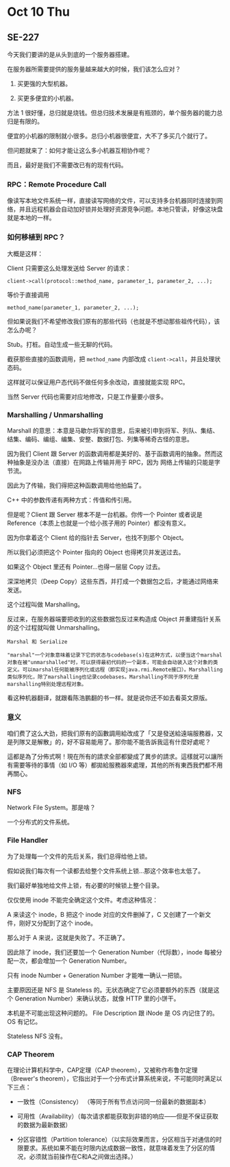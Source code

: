 # Oct 10 Thu

## SE-227

今天我们要讲的是从头到底的一个服务器搭建。

在服务器所需要提供的服务量越来越大的时候，我们该怎么应对？

1) 买更强的大型机器。

2) 买更多便宜的小机器。

方法 1 很好懂，总归就是烧钱。但总归技术发展是有瓶颈的，单个服务器的能力总归是有限的。

便宜的小机器的限制就小很多。总归小机器很便宜，大不了多买几个就行了。

但问题就来了：如何才能让这么多小机器互相协作呢？

而且，最好是我们不需要改已有的现有代码。

### RPC：Remote Procedure Call

像读写本地文件系统一样，直接读写网络的文件，可以支持多台机器同时连接到网络，并且远程机器会自动加好锁并处理好资源竞争问题。本地只管读，好像这块盘就是本地的一样。

### 如何移植到 RPC？

大概是这样：

Client 只需要这么处理发送给 Server 的请求：

```
client->call(protocol::method_name, parameter_1, parameter_2, ...);
```

等价于直接调用

```
method_name(parameter_1, parameter_2, ...);
```

但如果说我们不希望修改我们原有的那些代码（也就是不想动那些祖传代码），该怎么办呢？

Stub。打桩。自动生成一些无聊的代码。

截获那些直接的函数调用，把 `method_name` 内部改成 `client->call`，并且处理状态码。

这样就可以保证用户态代码不做任何多余改动，直接就能实现 RPC。

当然 Server 代码也需要对应地修改，只是工作量要小很多。

### Marshalling / Unmarshalling

Marshall 的意思：本意是马歇尔将军的意思，后来被引申到将军、列队、集结、结集、编码、编组、编集、安整、数据打包、列集等稀奇古怪的意思。

因为我们 Client 跟 Server 的函数调用都是美好的、基于函数调用的抽象。然而这种抽象是没办法（直接）在网路上传输并用于 RPC，因为 网络上传输的只能是字节流。

因此为了传输，我们得把这种函数调用给他拍扁了。

C++ 中的参数传递有两种方式：传值和传引用。

但是呢？Client 跟 Server 根本不是一台机器。你传一个 Pointer 或者说是 Reference（本质上也就是一个给小孩子用的 Pointer）都没有意义。

因为你拿着这个 Client 给的指针去 Server，也找不到那个 Object。

所以我们必须把这个 Pointer 指向的 Object 也得拷贝并发送过去。

如果这个 Object 里还有 Pointer…也得一层层 Copy 过去。

深深地拷贝（Deep Copy）这些东西，并打成一个数据包之后，才能通过网络来发送。

这个过程叫做 Marshalling。

反过来，在服务器端要把收到的这些数据包反过来构造成 Object 并重建指针关系的这个过程就叫做 Unmarshalling。


```
Marshal 和 Serialize

"marshal"一个对象意味着记录下它的状态与codebase(s)在这种方式，以便当这个marshal对象在被"unmarshalled"时，可以获得最初代码的一个副本，可能会自动装入这个对象的类定义。可以marshal任何能被序列化或远程（即实现java.rmi.Remote接口）。Marshalling类似序列化，除了marshalling也记录codebases。Marshalling不同于序列化是marshalling特别处理远程对象。
```

看这种机器翻译，就跟看陈浩鹏翻的书一样。就是说你还不如去看英文原版。

### 意义

咱们费了这么大劲，把我们原有的函數調用給改成了「又是發送給遠端服務器，又是列隊又是解散」的，好不容易能用了。那你能不能告訴我這有什麼好處呢？

這都是為了分佈式啊！現在所有的請求全部都變成了異步的請求。這樣就可以讓所有需要等待的事情（如 I/O 等）都拋給服務器來處理，其他的所有東西我們都不用再關心。

### NFS

Network File System。那是啥？

一个分布式的文件系统。

### File Handler

为了处理每一个文件的先后关系，我们总得给他上锁。

假如说我们每次有一个读都去给整个文件系统上锁…那这个效率也太低了。

我们最好单独地给文件上锁，有必要的时候锁上整个目录。

仅仅使用 inode 不能完全确定这个文件。考虑这种情况：

A 来读这个 inode，B 把这个 inode 对应的文件删掉了，C 又创建了一个新文件，刚好又分配到了这个 inode。

那么对于 A 来说，这就是失败了。不正确了。

因此除了 inode，我们还要加一个 Generation Number（代际数），inode 每被分配一次，都会增加一个 Generation Number。

只有 inode Number + Generation Number 才能唯一确认一把锁。

主要原因还是 NFS 是 Stateless 的。无状态确定了它必须要额外的东西（就是这个 Generation Number）来确认状态，就像 HTTP 里的小饼干。

本机是不可能出现这种问题的。 File Description 跟 iNode 是 OS 内记住了的。OS 有记忆。

Stateless NFS 没有。

### CAP Theorem

在理论计算机科学中，CAP定理（CAP theorem），又被称作布鲁尔定理（Brewer's theorem），它指出对于一个分布式计算系统来说，不可能同时满足以下三点：

* 一致性（Consistency） （等同于所有节点访问同一份最新的数据副本）

* 可用性（Availability）（每次请求都能获取到非错的响应——但是不保证获取的数据为最新数据）

* 分区容错性（Partition tolerance）（以实际效果而言，分区相当于对通信的时限要求。系统如果不能在时限内达成数据一致性，就意味着发生了分区的情况，必须就当前操作在C和A之间做出选择。）

